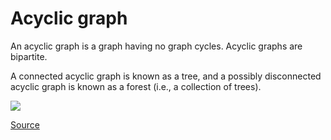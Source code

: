 # Acyclic graph

An acyclic graph is a graph having no graph cycles. Acyclic graphs are bipartite.

A connected acyclic graph is known as a tree, and a possibly disconnected acyclic graph is known as a forest (i.e., a collection of trees).

<img src="https://upload.wikimedia.org/wikipedia/commons/4/4b/Directed_acyclic_graph.svg"/>

<a href="https://mathworld.wolfram.com/AcyclicGraph.html#:~:text=An%20acyclic%20graph%20is%20a,%2C%20a%20collection%20of%20trees).&text=A%20graph%20with%20a%20single%20cycle%20is%20known%20as%20a%20unicyclic%20graph.">Source</a>
